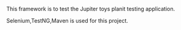This framework is to test the Jupiter toys planit testing application.

Selenium,TestNG,Maven is used for this project.